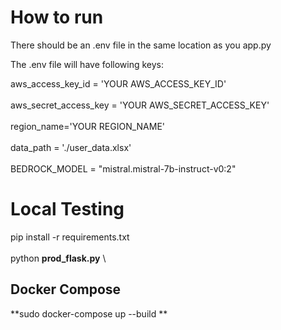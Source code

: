 # How to run
There should be an .env file in the same location as you app.py

The .env file will have following keys:

aws_access_key_id = 'YOUR AWS_ACCESS_KEY_ID' \
\
aws_secret_access_key = 'YOUR AWS_SECRET_ACCESS_KEY' \
\
region_name='YOUR REGION_NAME' \
\
data_path = './user_data.xlsx' \
\
BEDROCK_MODEL = "mistral.mistral-7b-instruct-v0:2"


# Local Testing
pip install -r requirements.txt \
\
python **prod_flask.py** \


## Docker Compose

**sudo docker-compose up --build **
